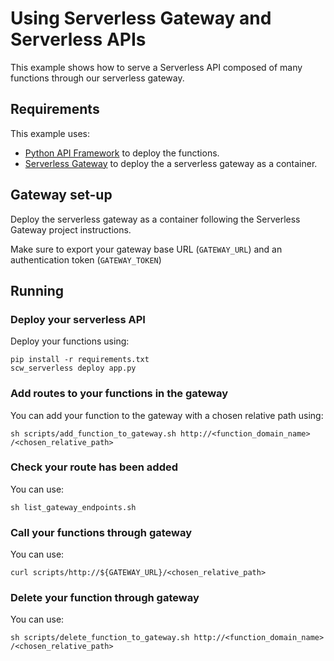 # Using Serverless Gateway and Serverless APIs

This example shows how to serve a Serverless API composed of many functions through our serverless gateway.

## Requirements

This example uses:
* [Python API Framework](https://github.com/scaleway/serverless-api-project) to deploy the functions.
* [Serverless Gateway](https://github.com/scaleway/serverless-gateway) to deploy the a serverless gateway as a container.

## Gateway set-up

Deploy the serverless gateway as a container following the Serverless Gateway project instructions.

Make sure to export your gateway base URL (`GATEWAY_URL`) and an authentication token (`GATEWAY_TOKEN`)

## Running 

### Deploy your serverless API

Deploy your functions using:

```
pip install -r requirements.txt
scw_serverless deploy app.py
```

### Add routes to your functions in the gateway

You can add your function to the gateway with a chosen relative path using:
```
sh scripts/add_function_to_gateway.sh http://<function_domain_name> /<chosen_relative_path>
```

### Check your route has been added

You can use:
```
sh list_gateway_endpoints.sh
```

### Call your functions through gateway

You can use:
```
curl scripts/http://${GATEWAY_URL}/<chosen_relative_path>
```

### Delete your function through gateway

You can use:
```
sh scripts/delete_function_to_gateway.sh http://<function_domain_name> /<chosen_relative_path>
```

